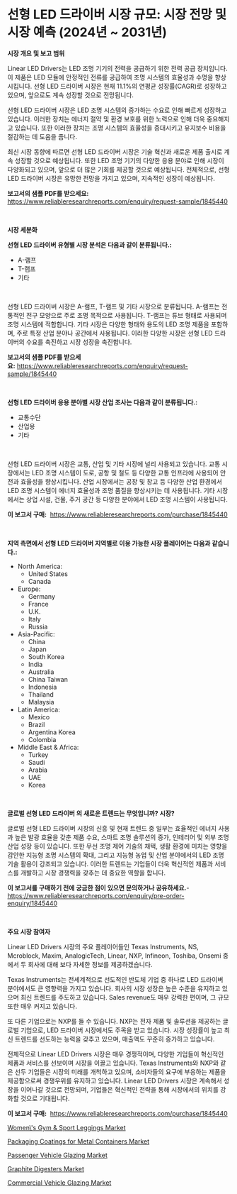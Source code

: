 <p><h1>선형 LED 드라이버 시장 규모: 시장 전망 및 시장 예측 (2024년 ~ 2031년)</h1></p><p><strong>시장 개요 및 보고 범위</strong></p>
<p><p>Linear LED Drivers는 LED 조명 기기의 전력을 공급하기 위한 전력 공급 장치입니다. 이 제품은 LED 모듈에 안정적인 전류를 공급하여 조명 시스템의 효율성과 수명을 향상시킵니다. 선형 LED 드라이버 시장은 현재 11.1%의 연평균 성장률(CAGR)로 성장하고 있으며, 앞으로도 계속 성장할 것으로 전망됩니다.</p><p>선형 LED 드라이버 시장은 LED 조명 시스템의 증가하는 수요로 인해 빠르게 성장하고 있습니다. 이러한 장치는 에너지 절약 및 환경 보호를 위한 노력으로 인해 더욱 중요해지고 있습니다. 또한 이러한 장치는 조명 시스템의 효율성을 증대시키고 유지보수 비용을 절감하는 데 도움을 줍니다.</p><p>최신 시장 동향에 따르면 선형 LED 드라이버 시장은 기술 혁신과 새로운 제품 출시로 계속 성장할 것으로 예상됩니다. 또한 LED 조명 기기의 다양한 응용 분야로 인해 시장이 다양화되고 있으며, 앞으로 더 많은 기회를 제공할 것으로 예상됩니다. 전체적으로, 선형 LED 드라이버 시장은 유망한 전망을 가지고 있으며, 지속적인 성장이 예상됩니다.</p></p>
<p><strong>보고서의 샘플 PDF를 받으세요:</strong> <a href="https://www.reliableresearchreports.com/enquiry/request-sample/1845440">https://www.reliableresearchreports.com/enquiry/request-sample/1845440</a></p>
<p>&nbsp;</p>
<p><strong>시장 세분화</strong></p>
<p><strong>선형 LED 드라이버 유형별 시장 분석은 다음과 같이 분류됩니다.:</strong></p>
<p><ul><li>A-램프</li><li>T-램프</li><li>기타</li></ul></p>
<p>&nbsp;</p>
<p><p>선형 LED 드라이버 시장은 A-램프, T-램프 및 기타 시장으로 분류됩니다. A-램프는 전통적인 전구 모양으로 주로 조명 목적으로 사용됩니다. T-램프는 튜브 형태로 사용되며 조명 시스템에 적합합니다. 기타 시장은 다양한 형태와 용도의 LED 조명 제품을 포함하며, 주로 특정 산업 분야나 공간에서 사용됩니다. 이러한 다양한 시장은 선형 LED 드라이버의 수요를 촉진하고 시장 성장을 촉진합니다.</p></p>
<p><strong>보고서의 샘플 PDF를 받으세요:</strong>&nbsp;<a href="https://www.reliableresearchreports.com/enquiry/request-sample/1845440">https://www.reliableresearchreports.com/enquiry/request-sample/1845440</a></p>
<p>&nbsp;</p>
<p><strong> 선형 LED 드라이버 응용 분야별 시장 산업 조사는 다음과 같이 분류됩니다.:</strong></p>
<p><ul><li>교통수단</li><li>산업용</li><li>기타</li></ul></p>
<p>&nbsp;</p>
<p><p>선형 LED 드라이버 시장은 교통, 산업 및 기타 시장에 널리 사용되고 있습니다. 교통 시장에서는 LED 조명 시스템이 도로, 공항 및 철도 등 다양한 교통 인프라에 사용되어 안전과 효율성을 향상시킵니다. 산업 시장에서는 공장 및 창고 등 다양한 산업 환경에서 LED 조명 시스템이 에너지 효율성과 조명 품질을 향상시키는 데 사용됩니다. 기타 시장에서는 상업 시설, 건물, 주거 공간 등 다양한 분야에서 LED 조명 시스템이 사용됩니다.</p></p>
<p><strong>이 보고서 구매:</strong>&nbsp; <a href="https://www.reliableresearchreports.com/purchase/1845440">https://www.reliableresearchreports.com/purchase/1845440</a></p>
<p>&nbsp;</p>
<p><strong>지역 측면에서 선형 LED 드라이버 지역별로 이용 가능한 시장 플레이어는 다음과 같습니다.:</strong></p>
<p><ul>
    <li>
        North America:
        <ul>
            <li>United States</li>
            <li>Canada</li>
        </ul>
    </li>
    <li>
        Europe:
        <ul>
            <li>Germany</li>
            <li>France</li>
            <li>U.K.</li>
            <li>Italy</li>
            <li>Russia</li>
        </ul>
    </li>
    <li>
        Asia-Pacific:
        <ul>
            <li>China</li>
            <li>Japan</li>
            <li>South Korea</li>
            <li>India</li>
            <li>Australia</li>
            <li>China Taiwan</li>
            <li>Indonesia</li>
            <li>Thailand</li>
            <li>Malaysia</li>
        </ul>
    </li>
    <li>
        Latin America:
        <ul>
            <li>Mexico</li>
            <li>Brazil</li>
            <li>Argentina Korea</li>
            <li>Colombia</li>
        </ul>
    </li>
    <li>
        Middle East & Africa:
        <ul>
            <li>Turkey</li>
            <li>Saudi</li>
            <li>Arabia</li>
            <li>UAE</li>
            <li>Korea</li>
        </ul>
    </li>
    </ul></p>
<p>&nbsp;</p>
<p><strong>글로벌 선형 LED 드라이버 의 새로운 트렌드는 무엇입니까? 시장?</strong></p>
<p><p>글로벌 선형 LED 드라이버 시장의 신흥 및 현재 트렌드 중 일부는 효율적인 에너지 사용과 높은 발광 효율을 갖춘 제품 수요, 스마트 조명 솔루션의 증가, 인테리어 및 외부 조명 산업 성장 등이 있습니다. 또한 무선 조명 제어 기술의 채택, 생활 환경에 미치는 영향을 감안한 지능형 조명 시스템의 확대, 그리고 지능형 농업 및 산업 분야에서의 LED 조명 기술 활용이 강조되고 있습니다. 이러한 트렌드는 기업들이 더욱 혁신적인 제품과 서비스를 개발하고 시장 경쟁력을 갖추는 데 중요한 역할을 합니다.</p></p>
<p><strong>이 보고서를 구매하기 전에 궁금한 점이 있으면 문의하거나 공유하세요.</strong>- <a href="https://www.reliableresearchreports.com/enquiry/pre-order-enquiry/1845440">https://www.reliableresearchreports.com/enquiry/pre-order-enquiry/1845440</a></p>
<p>&nbsp;</p>
<p><strong>주요 시장 참여자</strong></p>
<p><p>Linear LED Drivers 시장의 주요 플레이어들인 Texas Instruments, NS, Mcroblock, Maxim, AnalogicTech, Linear, NXP, Infineon, Toshiba, Onsemi 중에서 두 회사에 대해 보다 자세한 정보를 제공하겠습니다.</p><p>Texas Instruments는 전세계적으로 선도적인 반도체 기업 중 하나로 LED 드라이버 분야에서도 큰 영향력을 가지고 있습니다. 회사의 시장 성장은 높은 수준을 유지하고 있으며 최신 트렌드를 주도하고 있습니다. Sales revenue도 매우 강력한 편이며, 그 규모 또한 매우 커지고 있습니다.</p><p>또 다른 기업으로는 NXP를 들 수 있습니다. NXP는 전자 제품 및 솔루션을 제공하는 글로벌 기업으로, LED 드라이버 시장에서도 주목을 받고 있습니다. 시장 성장률이 높고 최신 트렌드를 선도하는 능력을 갖추고 있으며, 매출액도 꾸준히 증가하고 있습니다.</p><p>전체적으로 Linear LED Drivers 시장은 매우 경쟁적이며, 다양한 기업들이 혁신적인 제품과 서비스를 선보이며 시장을 이끌고 있습니다. Texas Instruments와 NXP와 같은 선두 기업들은 시장의 미래를 개척하고 있으며, 소비자들의 요구에 부응하는 제품을 제공함으로써 경쟁우위를 유지하고 있습니다. Linear LED Drivers 시장은 계속해서 성장을 이어나갈 것으로 전망되며, 기업들은 혁신적인 전략을 통해 시장에서의 위치를 강화할 것으로 기대됩니다.</p></p>
<p><strong>이 보고서 구매:</strong>&nbsp;&nbsp;<a href="https://www.reliableresearchreports.com/purchase/1845440">https://www.reliableresearchreports.com/purchase/1845440</a></p>
<p><p><a href="https://metal-farmhouse-e95.notion.site/Women-s-Gym-Sport-Leggings-Market-Size-Market-Share-and-Global-Market-Analysis-Report-2024-20-3e3ee2ba8d93461ca894a44471109a7f">Women\'s Gym & Sport Leggings Market</a></p><p><a href="https://crocus-run-b5a.notion.site/Packaging-Coatings-for-Metal-Containers-Market-Research-Report-Provides-thorough-Industry-Overview--011a74b68ea14810a6108d00319ae6dd">Packaging Coatings for Metal Containers Market</a></p><p><a href="https://view.publitas.com/reportprime-1/passenger-vehicle-glazing-market-share-market-new-trends-analysis-report-by-type-by-application-by-end-use-by-region-and-segment-forecasts-2024-2031/">Passenger Vehicle Glazing Market</a></p><p><a href="https://github.com/lubmix/Market-Research-Report-List-1/blob/main/graphite-digesters-market.md">Graphite Digesters Market</a></p><p><a href="https://view.publitas.com/reportprime-1/commercial-vehicle-glazing-market-size-share-trends-analysis-report-by-material-by-type-by-end-user-by-region-and-segment-forecasts-2024-2031/">Commercial Vehicle Glazing Market</a></p></p>
